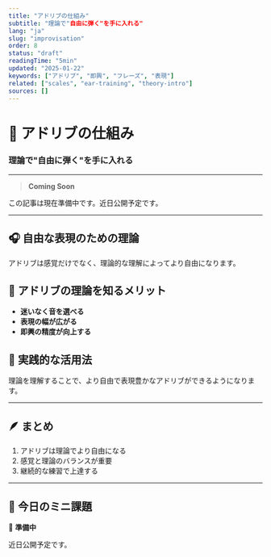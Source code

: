 ```yaml
---
title: "アドリブの仕組み"
subtitle: "理論で"自由に弾く"を手に入れる"
lang: "ja"
slug: "improvisation"
order: 8
status: "draft"
readingTime: "5min"
updated: "2025-01-22"
keywords: ["アドリブ", "即興", "フレーズ", "表現"]
related: ["scales", "ear-training", "theory-intro"]
sources: []
---
```


# 🎵 アドリブの仕組み

### 理論で"自由に弾く"を手に入れる

---

> **Coming Soon**

この記事は現在準備中です。近日公開予定です。

---

## 🎧 自由な表現のための理論

アドリブは感覚だけでなく、理論的な理解によってより自由になります。

## 🧠 アドリブの理論を知るメリット

* **迷いなく音を選べる**
* **表現の幅が広がる**
* **即興の精度が向上する**

## 🎸 実践的な活用法

理論を理解することで、より自由で表現豊かなアドリブができるようになります。

---

## 🪶 まとめ

1. アドリブは理論でより自由になる
2. 感覚と理論のバランスが重要
3. 継続的な練習で上達する

---

## 🎯 今日のミニ課題

🎸 **準備中**

近日公開予定です。
